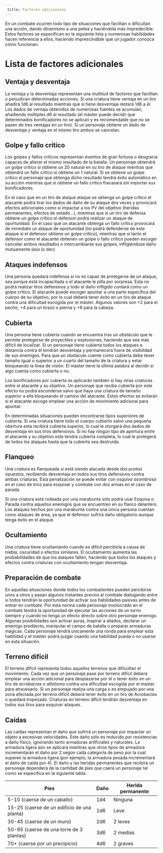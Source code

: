 ```yaml
---
 title: Factores adicionales
---
```


En un combate ocurren todo tipo de situaciones que facilitan o dificultan una acción, dando dinamismo a una pelea y haciéndola más impredecible. Estos factores se especifican en la siguiente lista y numerosas habilidades hacen referencia a ellos, haciendo imprescindible que un jugador conozca cómo funcionan.

# Lista de factores adicionales

## Ventaja y desventaja

La ventaja y la desventaja representan una multitud de factores que facilitan o perjudican determinadas acciones. Si una criatura tiene ventaja en un tiro añadirá 1d6 al resultado mientras que si tiene desventaja restará 1d6 a él. Los dados de ventaja obtenidos de numerosas fuentes se acumulan, añadiendo múltiples d6 al resultado (el máster puede decidir que determinados bonificadores no se aplican y es recomendable que no se pasen de tres ventajas en un tiro). Si un personaje obtiene un dado de desventaja y ventaja en el mismo tiro ambos se cancelan.

## Golpe y fallo crítico

Los golpes y fallos críticos representan eventos de gran fortuna o desgracia capaces de alterar el mismo resultado de la batalla. Un personaje obtendrá un golpe crítico si obtiene un 20 natural en su tiro de ataque mientras que obtendrá un fallo crítico si obtiene un 1 natural. Si se obtiene un golpe crítico el personaje que obtenga dicho resultado tendrá éxito automático en su acción mientras que si obtiene un fallo crítico fracasará sin importar sus bonificadores. 

En el caso que en un tiro de ataque ataque se obtenga un golpe crítico el atacante podrá tirar los dados de daño de su ataque dos veces y provocará efectos adicionales como si impactar a los PV del objetivo (heridas permanentes, efectos de estado...), mientras que si un tiro de defensa obtiene un golpe crítico el defensor podrá realizar un ataque de oportunidad. En el caso que un atacante obtenga un fallo crítico provocará de inmediato un ataque de oportunidad (no podrá defenderse de este ataque si el defensor obtiene un golpe crítico), mientras que si tanto el defensor como el atacante obtienen un golpe o fallo crítico pueden escoger cancelar ambos resultados o intercambiarse sus golpes, infligiéndose daño mutuamente (eso lo dec)

## Ataques indefensos

Una persona quedará indefensa si no es capaz de protegerse de un ataque, sea porque está incapacitada o el atacante le pilla por sorpresa. Esta no podrá realizar tiros defensivos y todo el daño infligido contará como un golpe crítico. El atacante puede escoger apuntar a una parte específica del cuerpo de su objetivo, por lo cual deberá tener éxito en un tiro de ataque contra una dificultad escogida por el máster. Algunos valores son +2 para el pecho, +4 para un brazo o pierna y +6 para la cabeza.

## Cubierta

Una persona tiene cubierta cuando se encuentra tras un obstáculo que le permite protegerse de proyectiles y explosiones, haciendo que sea más difícil de localizar. Si un personaje tiene cubierta todos los ataques a distancia contra él tendrán desventaja y permanecerá fuera de visibilidad de sus enemigos. Para que un obstáculo cuente como cubierta debe tener tamaño igual o superior a un cuarto del tamaño de la criatura y estar bloqueando la línea de visión. El máster tiene la última palabra al decidir si algo cuenta como cubierta o no.

Los bonificadores por cubierta se aplicarán también si hay otras criaturas entre el atacante y su objetivo. Un personaje que reciba cubierta por este efecto no podrá esconderse salvo que haya una criatura de tamaño superior a ella bloqueando el camino del atacante. Estos efectos se evitarán si el atacante escoge emplear una acción de movimiento adicional para apuntar.

En determinadas situaciones pueden encontrarse tipos superiores de cubierta. Si una criatura tiene todo el cuerpo cubierto salvo una pequeña obertura esta recibirá cubierta superior, lo cual le otorgará dos dados de desventaja en sus tiros defensivos. Si no hay ningún tipo de apertura entre el atacante y su objetivo este tendrá cubierta completa, lo cual le protegerá de todos los ataques hasta que la cubierta sea destruida.

## Flanqueo

Una criatura es flanqueada si está siendo atacada desde dos puntos opuestos, recibiendo desventaja en todos sus tiros defensivos contra ambas criaturas. Esta penalización se puede evitar con *esquiva asombrosa* en el caso de tiros para esquivar y combate con dos armas en el caso de parada.

Si una criatura está rodeada por una marabunta sólo podrá usar Esquiva o Parada contra aquellos enemigos que se encuentren en su flanco delantero. Los ataques hechos por una marabunta contra una única persona cuentan como ataques de área, ya que el defensor sufrirá daño obligatorio aunque tenga éxito en el ataque.

## Ocultamiento

Una criatura tiene ocultamiento cuando es difícil percibirla a causa de niebla, oscuridad o efectos similares. El ocultamiento aumenta las probabilidades de que los ataques fallen, haciendo que todos los ataques y efectos contra criaturas con ocultamiento tengan desventaja.

## Preparación de combate

En aquellas situaciones donde todos los combatientes pueden percibirse unos a otros y pasan algunos instantes previos al combate dialogando entre sí todos tendrán la oportunidad de activar sus habilidades pasivas antes de entrar en combate. Por esta norma cada personaje involucrado en el combate tendrá la oportunidad de ejecutar las acciones de un turno siempre y cuando no tenga un efecto directo sobre otro personaje enemigo. Algunas posibilidades son activar auras, inspirar a aliados, declarar un enemigo predilecto, manipular el campo de batalla o preparar armaduras mágicas. Cada personaje tendrá únicamente una ronda para emplear esta habilidad y el máster podrá juzgar cuando una habilidad pueda o no usarse en esta situación.

## Terreno difícil

El terreno difícil representa todos aquellos terrenos que dificultan el movimiento. Cada vez que un personaje pase por terreno difícil deberá emplear una acción adicional para desplazarse por él o tener éxito en un tiro de *acrobacias* o *atletismo* contra una dificultad escogida por el máster para atravesarlo. Si un personaje realiza una carga o es empujado por una zona afectada por terreno difícil deberá tener éxito en un tiro de Acrobacias o quedará tropezado. Criaturas en terreno difícil tendrán desventaja en todos sus tiros para esquivar ataques.

## Caídas

Las caídas representan el daño que sufrirá un personaje por impactar un objeto a excesivas velocidades. Este daño sólo es reducido por resistencias a daño físico, ignorando tanto armaduras artificiales y naturales. La armadura ligera aún se aplicará mientras que otros tipos de armadura incrementarán el daño por 2 según cada categoría de peso por la cual superen la armadura ligera (por ejemplo, la armadura pesada incrementará el daño de caída por 4). El daño y las heridas permanentes que recibirá un personaje dependerá de la cantidad de pies que caerá un personaje tal como se especifica en la siguiente tabla.

| Pies                                        | **Daño** | Herida permanente |
| ------------------------------------------- | -------- | ----------------- |
| 5-10 (caerse de un caballo)                 | 1d4      | Ninguna           |
| 15-25 (caerse de un edificio de una planta) | 1d6      | Leve              |
| 30-45 (caerse de un muro)                   | 2d6      | 2 leves           |
| 50-65 (caerse de una torre de 3 plantas)    | 3d6      | 2 medias          |
| 70+ (caerse por un precipicio)              | 4d6      | 2 graves          |


